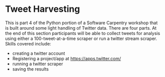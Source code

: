 # Tweet Harvesting
This is part 4 of the Python portion of a Software Carpentry workshop that is built around some light handling of Twitter data.  There are four parts.  At the end of this section participants will be able to collect tweets for analysis using either a 100-tweet-at-a-time scraper or run a twitter stream scraper. Skills covered include:

* creating a twitter account
* Registering a project/app at https://apps.twitter.com/
* running a twitter scraper
* saving the results